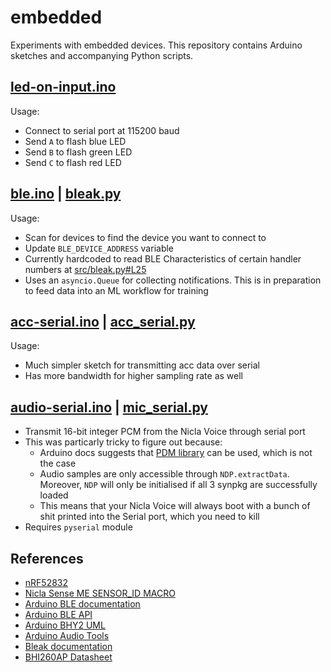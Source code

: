 # embedded
Experiments with embedded devices. This repository contains Arduino sketches and accompanying Python scripts.

## [led-on-input.ino](src/sketches/led-on-input.ino)

Usage:
- Connect to serial port at 115200 baud
- Send `A` to flash blue LED
- Send `B` to flash green LED
- Send `C` to flash red LED

## [ble.ino](src/sketches/ble.ino) | [bleak.py](src/bleak.py)

Usage:
- Scan for devices to find the device you want to connect to
- Update `BLE_DEVICE_ADDRESS` variable
- Currently hardcoded to read BLE Characteristics of certain handler numbers at [src/bleak.py#L25](https://github.com/edisonchee/embedded/blob/6e45cd603507757906d9de9db6304679158a970b/src/bleak.py#L25)
- Uses an `asyncio.Queue` for collecting notifications. This is in preparation to feed data into an ML workflow for training

## [acc-serial.ino](src/sketches/acc-serial.ino) | [acc_serial.py](src/acc_serial.py)

Usage:
- Much simpler sketch for transmitting acc data over serial
- Has more bandwidth for higher sampling rate as well

## [audio-serial.ino](src/sketches/audio-serial.ino) | [mic_serial.py](src/mic_serial.py)

- Transmit 16-bit integer PCM from the Nicla Voice through serial port
- This was particarly tricky to figure out because:
  - Arduino docs suggests that [PDM library](https://docs.arduino.cc/hardware/nicla-voice/#suggested-libraries) can be used, which is not the case
  - Audio samples are only accessible through `NDP.extractData`. Moreover, `NDP` will only be initialised if all 3 synpkg are successfully loaded
  - This means that your Nicla Voice will always boot with a bunch of shit printed into the Serial port, which you need to kill
- Requires `pyserial` module

## References
- [nRF52832](https://infocenter.nordicsemi.com/pdf/nRF52832_PS_v1.4.pdf)
- [Nicla Sense ME SENSOR_ID MACRO](https://docs.arduino.cc/tutorials/nicla-sense-me/cheat-sheet/#sensor-ids)
- [Arduino BLE documentation](https://www.arduino.cc/reference/en/libraries/arduinoble/)
- [Arduino BLE API](https://github.com/arduino-libraries/ArduinoBLE/blob/master/docs/api.md)
- [Arduino BHY2 UML](static/Arduino_BHY2.UML.drawio.svg)
- [Arduino Audio Tools](https://github.com/pschatzmann/arduino-audio-tools)
- [Bleak documentation](https://bleak.readthedocs.io/en/latest/index.html)
- [BHI260AP Datasheet](https://www.bosch-sensortec.com/media/boschsensortec/downloads/datasheets/bst-bhi260ap-ds000.pdf)
